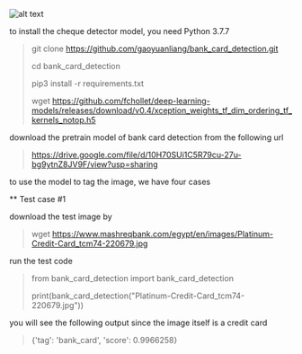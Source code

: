 ![alt text](https://www.mashreqbank.com/egypt/en/images/Platinum-Credit-Card_tcm74-220679.jpg)



to install the cheque detector model, you need Python 3.7.7 

> git clone https://github.com/gaoyuanliang/bank_card_detection.git
>
> cd bank_card_detection
>
> pip3 install -r requirements.txt
>
> wget https://github.com/fchollet/deep-learning-models/releases/download/v0.4/xception_weights_tf_dim_ordering_tf_kernels_notop.h5

download the pretrain model of bank card detection from the following url

> https://drive.google.com/file/d/10H70SUi1C5R79cu-27u-bg9ytnZ8JV9F/view?usp=sharing

to use the model to tag the image, we have four cases

** Test case #1 

download the test image by 

> wget https://www.mashreqbank.com/egypt/en/images/Platinum-Credit-Card_tcm74-220679.jpg

run the test code

> from bank_card_detection import bank_card_detection
>
> print(bank_card_detection("Platinum-Credit-Card_tcm74-220679.jpg"))

you will see the following output since the image itself is a credit card

> {'tag': 'bank_card', 'score': 0.9966258}

